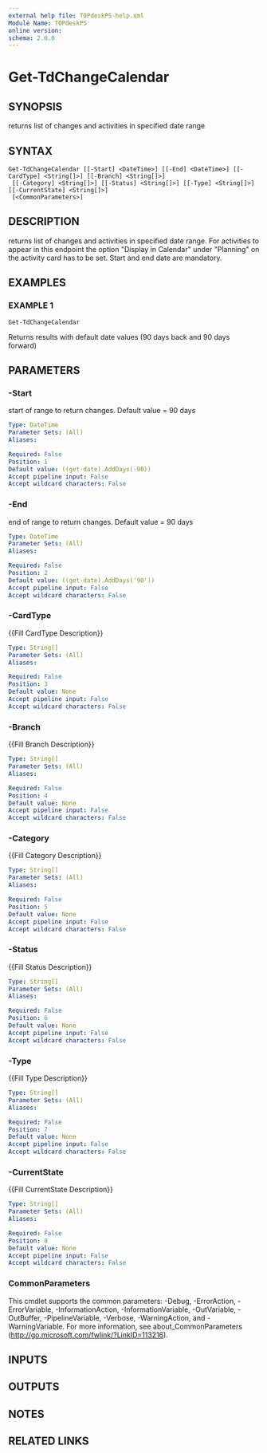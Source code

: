 ```yaml
---
external help file: TOPdeskPS-help.xml
Module Name: TOPdeskPS
online version:
schema: 2.0.0
---
```


# Get-TdChangeCalendar

## SYNOPSIS
returns list of changes and activities in specified date range

## SYNTAX

```
Get-TdChangeCalendar [[-Start] <DateTime>] [[-End] <DateTime>] [[-CardType] <String[]>] [[-Branch] <String[]>]
 [[-Category] <String[]>] [[-Status] <String[]>] [[-Type] <String[]>] [[-CurrentState] <String[]>]
 [<CommonParameters>]
```

## DESCRIPTION
returns list of changes and activities in specified date range.
For activities to appear in this endpoint the option "Display in Calendar" under "Planning" on the activity card has to be set.
Start and end date are mandatory.

## EXAMPLES

### EXAMPLE 1
```
Get-TdChangeCalendar
```

Returns results with default date values (90 days back and 90 days forward)

## PARAMETERS

### -Start
start of range to return changes.
Default value = 90 days

```yaml
Type: DateTime
Parameter Sets: (All)
Aliases:

Required: False
Position: 1
Default value: ((get-date).AddDays(-90))
Accept pipeline input: False
Accept wildcard characters: False
```

### -End
end of range to return changes.
Default value = 90 days

```yaml
Type: DateTime
Parameter Sets: (All)
Aliases:

Required: False
Position: 2
Default value: ((get-date).AddDays('90'))
Accept pipeline input: False
Accept wildcard characters: False
```

### -CardType
{{Fill CardType Description}}

```yaml
Type: String[]
Parameter Sets: (All)
Aliases:

Required: False
Position: 3
Default value: None
Accept pipeline input: False
Accept wildcard characters: False
```

### -Branch
{{Fill Branch Description}}

```yaml
Type: String[]
Parameter Sets: (All)
Aliases:

Required: False
Position: 4
Default value: None
Accept pipeline input: False
Accept wildcard characters: False
```

### -Category
{{Fill Category Description}}

```yaml
Type: String[]
Parameter Sets: (All)
Aliases:

Required: False
Position: 5
Default value: None
Accept pipeline input: False
Accept wildcard characters: False
```

### -Status
{{Fill Status Description}}

```yaml
Type: String[]
Parameter Sets: (All)
Aliases:

Required: False
Position: 6
Default value: None
Accept pipeline input: False
Accept wildcard characters: False
```

### -Type
{{Fill Type Description}}

```yaml
Type: String[]
Parameter Sets: (All)
Aliases:

Required: False
Position: 7
Default value: None
Accept pipeline input: False
Accept wildcard characters: False
```

### -CurrentState
{{Fill CurrentState Description}}

```yaml
Type: String[]
Parameter Sets: (All)
Aliases:

Required: False
Position: 8
Default value: None
Accept pipeline input: False
Accept wildcard characters: False
```

### CommonParameters
This cmdlet supports the common parameters: -Debug, -ErrorAction, -ErrorVariable, -InformationAction, -InformationVariable, -OutVariable, -OutBuffer, -PipelineVariable, -Verbose, -WarningAction, and -WarningVariable.
For more information, see about_CommonParameters (http://go.microsoft.com/fwlink/?LinkID=113216).

## INPUTS

## OUTPUTS

## NOTES

## RELATED LINKS
